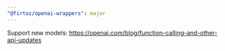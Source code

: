 ```yaml
---
"@firtoz/openai-wrappers": major
---
```


Support new models: https://openai.com/blog/function-calling-and-other-api-updates
